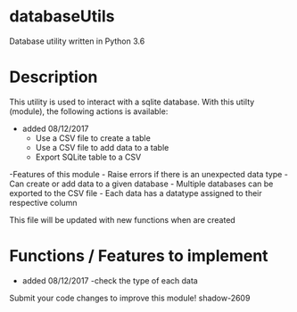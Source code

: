 # databaseUtils
Database utility written in Python 3.6

# Description
This utility is used to interact with a sqlite database.
With this utilty (module), the following actions is available:

- added 08/12/2017
    - Use a CSV file to create a table
    - Use a CSV file to add data to a table
    - Export SQLite table to a CSV
    
-Features of this module
    - Raise errors if there is an unexpected data type
    - Can create or add data to a given database
    - Multiple databases can be exported to the CSV file
    - Each data has a datatype assigned to their respective column

This file will be updated with new functions when are created

# Functions / Features to implement

- added 08/12/2017
    -check the type of each data


Submit your code changes to improve this module!
shadow-2609
